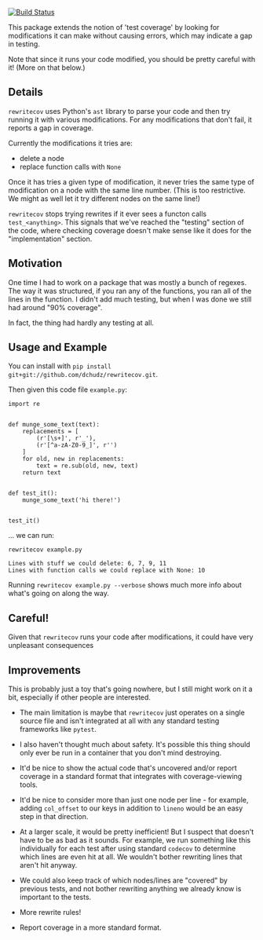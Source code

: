 [![Build Status](https://travis-ci.org/dchudz/rewritecov.svg?branch=master)](https://travis-ci.org/dchudz/rewritecov)

This package extends the notion of 'test coverage' by looking for modifications
it can make without causing errors, which may indicate a gap in testing.

Note that since it runs your code modified, you should be pretty careful
with it! (More on that below.)

## Details

`rewritecov` uses Python's `ast` library to parse your code and then
try running it with various modifications. For any modifications that
don't fail, it reports a gap in coverage.

Currently the modifications it tries are:

- delete a node
- replace function calls with `None`

Once it has tries a given type of modification, it never tries the same
type of modification on a node with the same line number. (This is too
restrictive. We might as well let it try different nodes on the same
line!)

`rewritecov` stops trying rewrites if it ever sees a functon calls
`test_<anything>`. This signals that we've reached the "testing" section
of the code, where checking coverage doesn't make sense like it does for
the "implementation" section.


## Motivation

One time I had to work on a package that was mostly a bunch of
regexes. The way it was structured, if you ran any of the functions, you
ran all of the lines in the function. I didn't add much testing, but when
I was done we still had around "90% coverage".

In fact, the thing had hardly any testing at all.


## Usage and Example

You can install with `pip install git+git://github.com/dchudz/rewritecov.git`.

Then given this code file `example.py`:


```
import re


def munge_some_text(text):
    replacements = [
        (r'[\s+]', r'_'),
        (r'[^a-zA-Z0-9_]', r'')
    ]
    for old, new in replacements:
        text = re.sub(old, new, text)
    return text


def test_it():
    munge_some_text('hi there!')


test_it()
```

... we can run:

```
rewritecov example.py
```

```
Lines with stuff we could delete: 6, 7, 9, 11
Lines with function calls we could replace with None: 10
```

Running `rewritecov example.py --verbose` shows much more info about
what's going on along the way.


## Careful!

Given that `rewritecov` runs your code after modifications, it could
have very unpleasant consequences

## Improvements

This is probably just a toy that's going nowhere, but I still might
work on it a bit, especially if other people are interested.

- The main limitation is maybe that `rewritecov` just operates on a single
source file and isn't integrated at all with any standard testing
frameworks like `pytest`.

- I also haven't thought much about safety. It's possible this thing
should only ever be run in a container that you don't mind destroying.

- It'd be nice to show the actual code that's uncovered and/or report
coverage in a standard format that integrates with coverage-viewing tools.

- It'd be nice to consider more than just one node per line - for example,
adding `col_offset` to our keys in addition to `lineno` would be an
easy step in that direction.

- At a larger scale, it would be pretty inefficient! But I suspect that
doesn't have to be as bad as it sounds. For example, we run something like
this individually for each test after using standard `codecov` to
determine which lines are even hit at all. We wouldn't bother rewriting
lines that aren't hit anyway.

- We could also keep track of which nodes/lines are "covered"
by previous tests, and not bother rewriting anything we already know is
important to the tests.

- More rewrite rules!

- Report coverage in a more standard format.